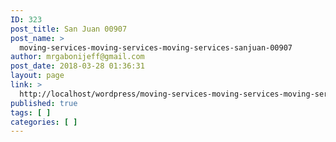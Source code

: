 ```yaml
---
ID: 323
post_title: San Juan 00907
post_name: >
  moving-services-moving-services-moving-services-sanjuan-00907
author: mrgabonijeff@gmail.com
post_date: 2018-03-28 01:36:31
layout: page
link: >
  http://localhost/wordpress/moving-services-moving-services-moving-services-sanjuan-00907/
published: true
tags: [ ]
categories: [ ]
---
```

